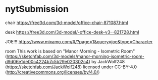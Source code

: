 # nytSubmission

chair
https://free3d.com/3d-model/office-chair-871087.html

desk
https://free3d.com/3d-model/-office-desk-v3--821728.html

JOE!!!
https://www.mixamo.com/#/?page=1&query=joe&type=Character

room
This work is based on "Manor Morning - Isometric Room" (https://sketchfab.com/3d-models/manor-morning-isometric-room-d9d06e1de00c4224b7c5b29e020302c4) by JackWolf248 (https://sketchfab.com/JackWolf248) licensed under CC-BY-4.0 (http://creativecommons.org/licenses/by/4.0/)